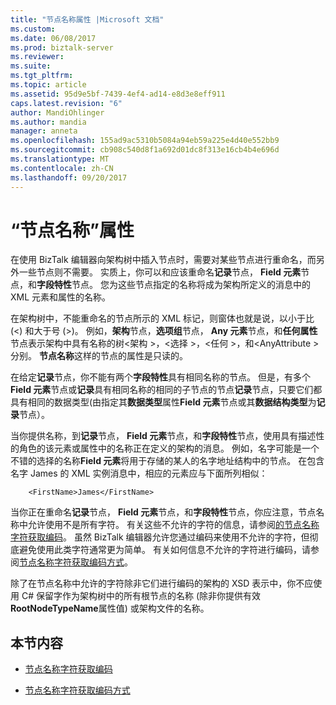 ```yaml
---
title: "节点名称属性 |Microsoft 文档"
ms.custom: 
ms.date: 06/08/2017
ms.prod: biztalk-server
ms.reviewer: 
ms.suite: 
ms.tgt_pltfrm: 
ms.topic: article
ms.assetid: 95d9e5bf-7439-4ef4-ad14-e8d3e8eff911
caps.latest.revision: "6"
author: MandiOhlinger
ms.author: mandia
manager: anneta
ms.openlocfilehash: 155ad9ac5310b5084a94eb59a225e4d40e552bb9
ms.sourcegitcommit: cb908c540d8f1a692d01dc8f313e16cb4b4e696d
ms.translationtype: MT
ms.contentlocale: zh-CN
ms.lasthandoff: 09/20/2017
---
```

# <a name="node-name-property"></a>“节点名称”属性
在使用 BizTalk 编辑器向架构树中插入节点时，需要对某些节点进行重命名，而另外一些节点则不需要。 实质上，你可以和应该重命名**记录**节点， **Field 元素**节点，和**字段特性**节点。 您为这些节点指定的名称将成为架构所定义的消息中的 XML 元素和属性的名称。  
  
 在架构树中，不能重命名的节点所示的 XML 标记，则窗体也就是说，以小于比 (\<) 和大于号 (>)。 例如，**架构**节点，**选项组**节点， **Any 元素**节点，和**任何属性**节点表示架构中具有名称的树\<架构 >，\<选择 >，\<任何 >，和\<AnyAttribute > 分别。 **节点名称**这样的节点的属性是只读的。  
  
 在给定**记录**节点，你不能有两个**字段特性**具有相同名称的节点。 但是，有多个**Field 元素**节点或**记录**具有相同名称的相同的子节点的节点**记录**节点，只要它们都具有相同的数据类型(由指定其**数据类型**属性**Field 元素**节点或其**数据结构类型**为**记录**节点）。  
  
 当你提供名称，到**记录**节点， **Field 元素**节点，和**字段特性**节点，使用具有描述性的角色的该元素或属性中的名称正在定义的架构的消息。 例如，名字可能是一个不错的选择的名称**Field 元素**将用于存储的某人的名字地址结构中的节点。 在包含名字 James 的 XML 实例消息中，相应的元素应与下面所列相似：  
  
```  
    <FirstName>James</FirstName>  
```  
  
 当你正在重命名**记录**节点， **Field 元素**节点，和**字段特性**节点，你应注意，节点名称中允许使用不是所有字符。 有关这些不允许的字符的信息，请参阅[的节点名称字符获取编码](../core/which-node-name-characters-get-encoded.md)。 虽然 BizTalk 编辑器允许您通过编码来使用不允许的字符，但彻底避免使用此类字符通常更为简单。 有关如何信息不允许的字符进行编码，请参阅[节点名称字符获取编码方式](../core/how-node-name-characters-get-encoded.md)。  
  
 除了在节点名称中允许的字符除非它们进行编码的架构的 XSD 表示中，你不应使用 C# 保留字作为架构树中的所有根节点的名称 (除非你提供有效**RootNodeTypeName**属性值) 或架构文件的名称。  
  
## <a name="in-this-section"></a>本节内容  
  
-   [节点名称字符获取编码](../core/which-node-name-characters-get-encoded.md)  
  
-   [节点名称字符获取编码方式](../core/how-node-name-characters-get-encoded.md)